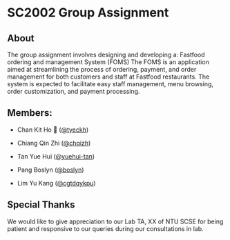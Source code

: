 <h1> SC2002 Group Assignment </h1>

<h2> About </h2>
The group assignment involves designing and developing a: Fastfood ordering and management System (FOMS)
The FOMS is an application aimed at streamlining the process of ordering, payment, and order management for both customers and staff at Fastfood restaurants. The system is expected to facilitate easy staff management, menu browsing, order customization, and payment processing.
<br/>

<div>
<h2> Members: </h2>
  
- Chan Kit Ho 👾 ([@tyeckh](https://github.com/tyeckh)) </li> 

- Chiang Qin Zhi ([@chqizh](https://github.com/chqizh))

- Tan Yue Hui ([@yuehui-tan](https://github.com/yuehui-tan))

- Pang Boslyn ([@boslyn](https://github.com/boslyn))

- Lim Yu Kang ([@cgtdqykpu](https://github.com/cgtdqykpu))
</div>

<h2> Special Thanks </h2>
We would like to give appreciation to our Lab TA, XX of NTU SCSE for being patient and responsive to our queries during our consultations in lab.
